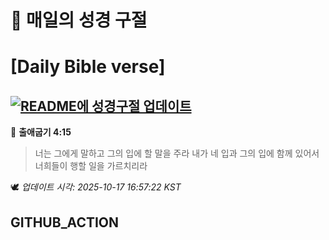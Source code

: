 # 🙏 매일의 성경 구절
# [Daily Bible verse]
## [![README에 성경구절 업데이트](https://github.com/DONGSUKA/first_test/actions/workflows/update-readme-bible.yml/badge.svg)](https://github.com/DONGSUKA/first_test/actions/workflows/update-readme-bible.yml)
<!-- START_BIBLE_VERSE -->
📖 **출애굽기 4:15**
> 너는 그에게 말하고 그의 입에 할 말을 주라 내가 네 입과 그의 입에 함께 있어서 너희들이 행할 일을 가르치리라

🕊️ _업데이트 시각: 2025-10-17 16:57:22 KST_
  <!-- END_BIBLE_VERSE -->
## GITHUB_ACTION
